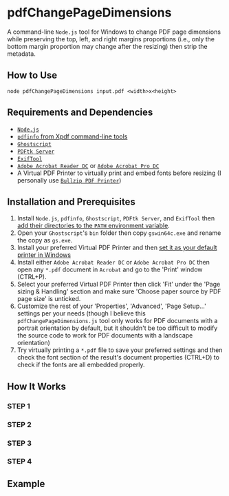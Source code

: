 # pdfChangePageDimensions
A command-line `Node.js` tool for Windows to change PDF page dimensions while preserving the top, left, and right margins proportions (i.e., only the bottom margin proportion may change after the resizing) then strip the metadata.

## How to Use
`node pdfChangePageDimensions input.pdf <width>x<height>`

## Requirements and Dependencies
- [`Node.js`](https://nodejs.org/en/download/)
- [`pdfinfo` from Xpdf command-line tools](https://www.xpdfreader.com/download.html/)
- [`Ghostscript`](https://www.ghostscript.com/releases/gsdnld.html/)
- [`PDFtk Server`](https://www.pdflabs.com/tools/pdftk-server/)
- [`ExifTool`](https://exiftool.org/install.html)
- [`Adobe Acrobat Reader DC`](https://get.adobe.com/reader/) or [`Adobe Acrobat Pro DC`](https://www.adobe.com/acrobat.html)
- A Virtual PDF Printer to virtually print and embed fonts before resizing (I personally use [`Bullzip PDF Printer`](https://www.bullzip.com/products/pdf/download.php/))

## Installation and Prerequisites
1. Install `Node.js`, `pdfinfo`, `Ghostscript`, `PDFtk Server`, and `ExifTool` then [add their directories to the `PATH` environment variable](https://learn.microsoft.com/en-us/previous-versions/office/developer/sharepoint-2010/ee537574(v=office.14)).
2. Open your `Ghostscript`'s `bin` folder then copy `gswin64c.exe` and rename the copy as `gs.exe`.
3. Install your preferred Virtual PDF Printer and then [set it as your default printer in Windows](https://support.microsoft.com/en-us/windows/set-a-default-printer-in-windows-e10cf8b8-e596-b102-bf84-c41022b5036f)
4. Install either `Adobe Acrobat Reader DC` or `Adobe Acrobat Pro DC` then open any `*.pdf` document in `Acrobat` and go to the 'Print' window (CTRL+P).
5. Select your preferred Virtual PDF Printer then click 'Fit' under the 'Page sizing & Handling' section and make sure 'Choose paper source by PDF page size' is unticked.
6. Customize the rest of your 'Properties', 'Advanced', 'Page Setup...' settings per your needs (though I believe this `pdfChangePageDimensions.js` tool only works for PDF documents with a portrait orientation by default, but it shouldn't be too difficult to modify the source code to work for PDF documents with a landscape orientation)
7. Try virtually printing a `*.pdf` file to save your preferred settings and then check the font section of the result's document properties (CTRL+D) to check if the fonts are all embedded properly. 

## How It Works

### STEP 1

### STEP 2

### STEP 3

### STEP 4

## Example
